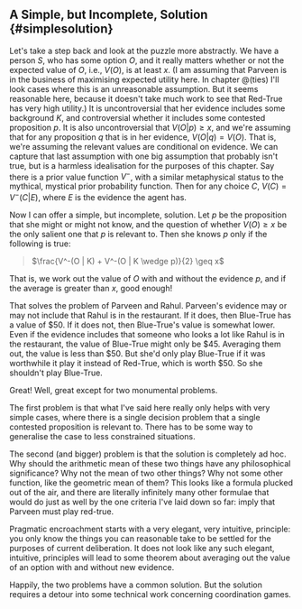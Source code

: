 ## A Simple, but Incomplete, Solution {#simplesolution}

Let's take a step back and look at the puzzle more abstractly. We have a person *S*, who has some option *O*, and it really matters whether or not the expected value of *O*, i.e., $V(O)$, is at least $x$. (I am assuming that Parveen is in the business of maximising expected utility here. In chapter \@(ties) I'll look cases where this is an unreasonable assumption. But it seems reasonable here, because it doesn't take much work to see that Red-True has very high utility.) It is uncontroversial that her evidence includes some background $K$, and controversial whether it includes some contested proposition $p$. It is also uncontroversial that $V(O | p) \geq x$, and we're assuming that for any proposition $q$ that is in her evidence, $V(O | q) = V(O)$. That is, we're assuming the relevant values are conditional on evidence. We can capture that last assumption with one big assumption that probably isn't true, but is a harmless idealisation for the purposes of this chapter. Say there is a prior value function $V^-$, with a similar metaphysical status to the mythical, mystical prior probability function. Then for any choice $C$, $V(C) = V^-(C | E)$, where $E$ is the evidence the agent has.

Now I can offer a simple, but incomplete, solution.  Let $p$ be the proposition that she might or might not know, and the question of whether $V(O) \geq x$ be the only salient one that $p$ is relevant to. Then she knows $p$ only if the following is true:

> $\frac{V^-(O | K) + V^-(O | K \wedge p)}{2} \geq x$

That is, we work out the value of $O$ with and without the evidence $p$, and if the average is greater than $x$, good enough!

That solves the problem of Parveen and Rahul. Parveen's evidence may or may not include that Rahul is in the restaurant. If it does, then Blue-True has a value of \$50. If it does not, then Blue-True's value is somewhat lower. Even if the evidence includes that someone who looks a lot like Rahul is in the restaurant, the value of Blue-True might only be \$45. Averaging them out, the value is less than \$50. But she'd only play Blue-True if it was worthwhile it play it instead of Red-True, which is worth \$50. So she shouldn't play Blue-True.

Great! Well, great except for two monumental problems. 

The first problem is that what I've said here really only helps with very simple cases, where there is a single decision problem that a single contested proposition is relevant to. There has to be some way to generalise the case to less constrained situations. 

The second (and bigger) problem is that the solution is completely ad hoc. Why should the arithmetic mean of these two things have any philosophical significance? Why not the mean of two other things? Why not some other function, like the geometric mean of them? This looks like a formula plucked out of the air, and there are literally infinitely many other formulae that would do just as well by the one criteria I've laid down so far: imply that Parveen must play red-true.

Pragmatic encroachment starts with a very elegant, very intuitive, principle: you only know the things you can reasonable take to be settled for the purposes of current deliberation. It does not look like any such elegant, intuitive, principles will lead to some theorem about averaging out the value of an option with and without new evidence.

Happily, the two problems have a common solution. But the solution requires a detour into some technical work concerning coordination games.
